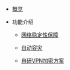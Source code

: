 * [概览](/accessgw/README.md)

* 功能介绍

  * [网络稳定性保障](/accessgw/stability.md)

  * [自动容灾](/accessgw/recovery.md)

  * [自研VPN加密方案](/accessgw/VPN.md)

  


